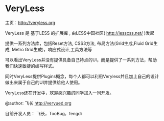 VeryLess 
==========

主页：http://veryless.org

VeryLess 是 基于LESS 的扩展库 , 由LESS中国社区( http://lesscss.net/ )发起

提供一系列方法库，包括Reset方法, CSS3方法, 布局方法(Grid生成,Fluid Grid生成, Metro Grid生成)，响应式设计,工具方法等

可以看出VeryLess并没有提供具备自己特点的UI，而是提供了一系列方法，帮助我们快速敏捷的编写样式。

同时VeryLess提供Plugins概念，每个人都可以利用Veryless并且加上自己的设计做出来属于自己的UI并提供给他人使用。

VeryLess还在开发中，欢迎感兴趣的同学加入一同开发。

@author: 飞长 http://veryued.org


目前开发人员：
飞长，TooBug，fengdi
